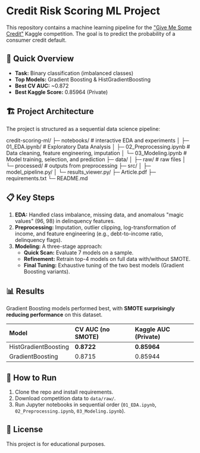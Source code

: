 # Credit Risk Scoring ML Project

This repository contains a machine learning pipeline for the ["Give Me Some Credit"](https://www.kaggle.com/competitions/GiveMeSomeCredit) Kaggle competition. The goal is to predict the probability of a consumer credit default.

## 🚀 Quick Overview

*   **Task:** Binary classification (imbalanced classes)
*   **Top Models:** Gradient Boosting & HistGradientBoosting
*   **Best CV AUC:** ~0.872
*   **Best Kaggle Score:** 0.85964 (Private)

## 🏗️ Project Architecture

The project is structured as a sequential data science pipeline:

credit-scoring-ml/
├─ notebooks/                          # interactive EDA and experiments
│  ├─ 01_EDA.ipynb/                    # Exploratory Data Analysis
│  ├─ 02_Preprocessing.ipynb           # Data cleaning, feature engineering, imputation
│  └─ 03_Modeling.ipynb                # Model training, selection, and prediction
├─ data/
│  ├─ raw/                    # raw files
│  └─ processed/              # outputs from preprocessing
├─ src/
│  ├─ model_pipeline.py/
│  └─ results_viewer.py/
├─ Article.pdf
├─ requirements.txt
└─ README.md


## 📋 Key Steps

1.  **EDA:** Handled class imbalance, missing data, and anomalous "magic values" (96, 98) in delinquency features.
2.  **Preprocessing:** Imputation, outlier clipping, log-transformation of income, and feature engineering (e.g., debt-to-income ratio, delinquency flags).
3.  **Modeling:** A three-stage approach:
    *   **Quick Scan:** Evaluate 7 models on a sample.
    *   **Refinement:** Retrain top-4 models on full data with/without SMOTE.
    *   **Final Tuning:** Exhaustive tuning of the two best models (Gradient Boosting variants).

## 📊 Results

Gradient Boosting models performed best, with **SMOTE surprisingly reducing performance** on this dataset.

| Model | CV AUC (no SMOTE) | Kaggle AUC (Private) |
| :--- | :--- | :--- |
| HistGradientBoosting | **0.8722** | **0.85964** |
| GradientBoosting | 0.8715 | 0.85944 |

## 🚀 How to Run

1.  Clone the repo and install requirements.
2.  Download competition data to `data/raw/`.
3.  Run Jupyter notebooks in sequential order (`01_EDA.ipynb`, `02_Preprocessing.ipynb`, `03_Modeling.ipynb`).

## 📄 License

This project is for educational purposes.
